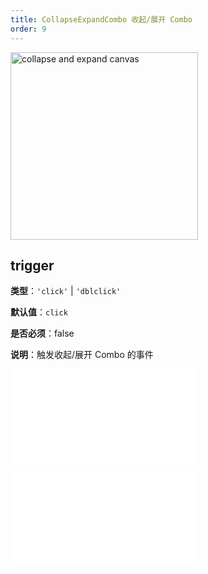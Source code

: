 ```yaml
---
title: CollapseExpandCombo 收起/展开 Combo
order: 9
---
```


<img alt="collapse and expand canvas" src="https://mdn.alipayobjects.com/huamei_qa8qxu/afts/img/A*I9kZR7OYqhUAAAAAAAAAAAAADmJ7AQ/original" height='300'/>

## trigger

**类型**：`'click'` | `'dblclick'`

**默认值**：`click`

**是否必须**：false

**说明**：触发收起/展开 Combo 的事件

<embed src="../../common/BehaviorShouldBegin.zh.md"></embed>

<embed src="../../common/IG6GraphEvent.zh.md"></embed>
